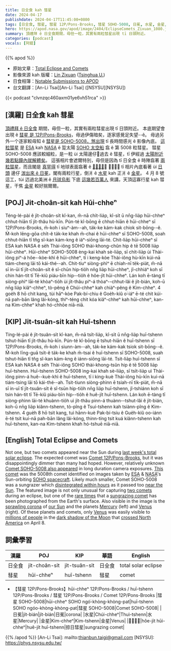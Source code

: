 ```yaml
---
title: 日全食 kah 彗星
date: 2024-04-17
publishdate: 2024-04-17T11:45:00+0800
tags: [日全食, 彗星, 彗星 12P/Pons-Brooks, 彗星 SOHO-5008, 日冕, 水星, 金星, 𫝻日彗星]
hero: https://apod.nasa.gov/apod/image/2404/EclipseComets_Zixuan_1080.jpg
summary: 頂禮拜 ê 日全食期間，毋但一粒，其實有兩粒彗星出現 tī 日頭附近。
categories: [podcast]
vocals: [阿錕]
---
```


{{% apod %}}

- 原始文章：[Total Eclipse and Comets](https://apod.nasa.gov/apod/ap240417.html)
- 影像來源 kah 版權：[Lin Zixuan](mailto:linzx23@mails.tsinghua.edu.cn) ([Tsinghua U.](https://www.tsinghua.edu.cn/en/))
- 日食相簿：[Notable Submissions to APOD](https://www.facebook.com/media/set/?set=a.410844681644115&type=3)
- 台文翻譯：[An-Li Tsai][An-Li Tsai] ([NSYSU][NSYSU])

{{< podcast "clvnzqc460axm01ye6vh51rca" >}}

## [漢羅] 日全食 kah 彗星
[頂禮拜 ê 日全食][last week's total solar eclipse] 期間，毋但一粒，其實有兩粒彗星出現 tī 日頭附近。
本底期望會出現 ê [彗星 是 12P/Pons-Brooks][Comet 12P/Pons-Brooks]，毋過伊傷暗矣，逐家感覺足失望--ê。
毋過另外一个逐家較毋知 ê [彗星是 SOHO-5008，煞出現][Comet SOHO-5008 also appeared] tī 長時間感光 ê 影像內底。
[這粒彗星][This comet] 是 [ESA][ESA] kah [NASA][NASA] ê 踅太陽 [SOHO 太空船][SOHO spacecraft] 翕 ê 第 5008 粒彗星。
彗星 SOHO-5008 應該較細粒，是一粒 ùi 太陽邊仔𫝻過去 ê 彗星，tī 伊經過 [太陽附近][near the Sun] [幾若點鐘內就解體矣][disintegrated within hours]。
這張相片會遮爾特別，毋但是因為 tī 日全食 ê 時陣翕著 [兩粒彗星][two comets]，而且閣是 [真罕得][rare times] tī 地球表面翕著 ê [𫝻日彗星][sungrazing comet]。
咱閣會當 tī 相片內底看著 ùi [日頭][our Sun] 邊仔 [湠出來 ê 日冕][sprawling corona]，閣有兩粒行星，倒爿 ê [水星][Mercury] kah 正爿 ê [金星][Venus 1]。
4 月 8 號這工，tùi 迒過北美洲 ê [月球烏影][dark shadow of the Moon] 下底 [這幾若百萬人][millions of people] 來講，天頂這寡行星 kah 彗星，干焦 [金星][Venus 2] 較好揣爾爾。

## [POJ] Ji̍t-choân-si̍t kah Hūi-chheⁿ
Téng-lé-pài ê ji̍t-choân-si̍t kî-kan, m̄-nā chi̍t-lia̍p, kî-si̍t ū nn̄g-lia̍p hūi-chheⁿ chhut-hiān tī ji̍t-thâu hù-kīn.
Pún-té kî-bōng ē chhut-hiān ê hūi-chheⁿ sī 12P/Pons-Brooks, m̄-koh i siuⁿ-àm--ah, ta̍k-ke kám-kak chiok sit-bōng--ê.
M̄-koh lēng-gōa chi̍t-ê ta̍k-ke khah m̄-chai ê hūi-chheⁿ sī SOHO-5008, soah chhut-hiān tī tn̂g sî-kan kám-kng ê iáⁿ-siōng lāi-té.
Chit-lia̍p hūi-chheⁿ sī ESA kah NASA ê se̍h Thài-iông SOHO thài-khong-chûn hip ê tē 5008 lia̍p hūi-chheⁿ.
Hūi-chheⁿ SOHO-5008 èng-kai khah sè-lia̍p, sī chi̍t-lia̍p ùi Thài-iông piⁿ-á hôe--kòe-khì ê hūi-chheⁿ, tī i keng-kòe Thài-iông hù-kīn kúi-nā tiám-cheng lāi tō kái-thé--ah.
Chit-tiuⁿ siòng-phìⁿ ē chiah-nī te̍k-pia̍t, m̄-nā sī in-ūi tī ji̍t-choân-si̍t ê sî-chūn hip-tio̍h nn̄g lia̍p hūi-chheⁿ, jî-chhiáⁿ koh sī chin hán-tit tī Tē-kiû piáu-bīn hip--tio̍h ê hôe-ji̍t hūi-chheⁿ.
Lán koh ē-tàng tī siòng-phìⁿ lāi-té khòaⁿ-tio̍h ùi ji̍t-thâu piⁿ-á thòaⁿ--chhut-lâi ê ji̍t-bián, koh-ū nn̄g lia̍p kiâⁿ-chheⁿ, tò-pêng ê Chúi-chheⁿ kah chiàⁿ-pêng ê Kim-chheⁿ.
4 goe̍h 8 hō chit kang, tùi hāⁿ-kòe Pak-bí-chiu ê Goe̍h-kiû o͘-iáⁿ ē-té chit kúi-nā pah-bān lâng lâi-kóng, thiⁿ-téng chit kóa kiâⁿ-chheⁿ kah hūi-chheⁿ, kan-na Kim-chheⁿ khah hó-chhōe niā-niā.

## [KIP] Ji̍t-tsuân-si̍t kah Huī-tshenn
Tíng-lé-pài ê ji̍t-tsuân-si̍t kî-kan, m̄-nā tsi̍t-lia̍p, kî-si̍t ū nn̄g-lia̍p huī-tshenn tshut-hiān tī ji̍t-thâu hù-kīn.
Pún-té kî-bōng ē tshut-hiān ê huī-tshenn sī 12P/Pons-Brooks, m̄-koh i siunn-àm--ah, ta̍k-ke kám-kak tsiok sit-bōng--ê.
M̄-koh līng-guā tsi̍t-ê ta̍k-ke khah m̄-tsai ê huī-tshenn sī SOHO-5008, suah tshut-hiān tī tn̂g sî-kan kám-kng ê iánn-siōng lāi-té.
Tsit-lia̍p huī-tshenn sī ESA kah NASA ê se̍h Thài-iông SOHO thài-khong-tsûn hip ê tē 5008 lia̍p huī-tshenn.
Huī-tshenn SOHO-5008 ìng-kai khah sè-lia̍p, sī tsi̍t-lia̍p uì Thài-iông pinn-á huê--kuè-khì ê huī-tshenn, tī i king-kuè Thài-iông hù-kīn kuí-nā tiám-tsing lāi tō kái-thé--ah.
Tsit-tiunn siòng-phìnn ē tsiah-nī ti̍k-pia̍t, m̄-nā sī in-uī tī ji̍t-tsuân-si̍t ê sî-tsūn hip-tio̍h nn̄g lia̍p huī-tshenn, jî-tshiánn koh sī tsin hán-tit tī Tē-kiû piáu-bīn hip--tio̍h ê huê-ji̍t huī-tshenn.
Lán koh ē-tàng tī siòng-phìnn lāi-té khuànn-tio̍h uì ji̍t-thâu pinn-á thuànn--tshut-lâi ê ji̍t-bián, koh-ū nn̄g lia̍p kiânn-tshenn, tò-pîng ê Tsuí-tshenn kah tsiànn-pîng ê Kim-tshenn.
4 gue̍h 8 hō tsit kang, tuì hānn-kuè Pak-bí-tsiu ê Gue̍h-kiû oo-iánn ē-té tsit kuí-nā pah-bān lâng lâi-kóng, thinn-tíng tsit kuá kiânn-tshenn kah huī-tshenn, kan-na Kim-tshenn khah hó-tshuē niā-niā.

## [English] Total Eclipse and Comets
Not one, but two comets appeared near the Sun during [last week's total solar eclipse][last week's total solar eclipse].
The expected comet was [Comet 12P/Pons-Brooks][Comet 12P/Pons-Brooks], but it was disappointingly dimmer than many had hoped.
However, relatively unknown [Comet SOHO-5008 also appeared][Comet SOHO-5008 also appeared] in long duration camera exposures.
[This comet][This comet] was the 5008th comet identified on images taken by [ESA][ESA] & [NASA][NASA]'s Sun-orbiting [SOHO spacecraft][SOHO spacecraft].
Likely much smaller, Comet SOHO-5008 was a sungrazer which [disintegrated within hours][disintegrated within hours] as it passed too [near the Sun][near the Sun].
The featured image is not only unusual for capturing [two comets][two comets] during an eclipse, but one of the [rare times][rare times] that a [sungrazing comet][sungrazing comet] has been photographed from the Earth's surface.
Also visible in the image is the [sprawling corona][sprawling corona] of [our Sun][our Sun] and the planets [Mercury][Mercury] (left) and [Venus][Venus 1] (right).
Of these planets and comets, only [Venus][Venus 2] was easily visible to [millions of people][millions of people] in the [dark shadow of the Moon][dark shadow of the Moon] that [crossed North America][crossed North America] on April 8.

## 詞彙學習

|漢羅|POJ|KIP|華語|English|
|-|-|-|-|-|
|日全食|ji̍t-choân-si̍t|ji̍t-tsuân-si̍t|日全食|total solar eclipse|
|彗星|hūi-chheⁿ|huī-tshenn|彗星|comet|
- 【彗星 12P/Pons-Brooks】hūi-chheⁿ 12P/Pons-Brooks / huī-tshenn 12P/Pons-Brooks / 彗星 12P/Pons-Brooks / Comet 12P/Pons-Brooks
|彗星 SOHO-5008|hūi-chheⁿ SOHO ngó͘-khòng-khòng-pat|huī-tshenn SOHO ngóo-khòng-khòng-pat|彗星 SOHO-5008|Comet SOHO-5008|
|日冕|ji̍t-bián|ji̍t-bián|日冕|corona|
|水星|Chúi-chheⁿ|Thuì-tshenn|水星|Mercury|
|金星|Kim-chheⁿ|Kim-tshenn|金星|Venus|
|𫝻日彗星|hôe-ji̍t hūi-chheⁿ|huê-ji̍t huī-tshenn|掠日彗星|sungrazing comet|

{{% /apod %}}
[An-Li Tsai]: mailto:thianbun.taigi@gmail.com
[NSYSU]: https://phys.nsysu.edu.tw/

[copyright]: https://apod.nasa.gov/apod/fap/lib/about_apod.html#srapply
[License]: https://creativecommons.org/licenses/by/3.0/

[last week's total solar eclipse]:https://science.nasa.gov/solar-system/skywatching/april-8-total-solar-eclipse-through-the-eyes-of-nasa/
[Comet 12P/Pons-Brooks]:https://apod.nasa.gov/apod/ap240408.html
[Comet SOHO-5008 also appeared]:https://www.sciencetimes.com/articles/49697/20240411/sungrazer-comet-soho-5008-total-solar-eclipse.htm
[This comet]:https://www.livescience.com/space/the-sun/tiny-sungrazer-comet-discovered-photographed-and-destroyed-all-during-historic-total-solar-eclipse
[ESA]:https://www.esa.int/
[NASA]:https://www.nasa.gov/
[SOHO spacecraft]:https://soho.nascom.nasa.gov/about/spacecraft.html
[disintegrated within hours]:https://spaceweatherarchive.com/2024/04/12/this-comet-did-not-survive-the-eclipse/
[near the Sun]:https://apod.nasa.gov/apod/ap240219.html
[two comets]:https://apod.nasa.gov/apod/ap171002.html
[rare times]:https://static.wikia.nocookie.net/nicos-nextbots-fanmade/images/2/23/WOW_Three_Cats.png
[sungrazing comet]:https://en.wikipedia.org/wiki/Sungrazing_comet
[sprawling corona]:https://apod.nasa.gov/apod/ap230516.html
[our Sun]:https://science.nasa.gov/sun/
[Mercury]:https://science.nasa.gov/mercury/
[Venus 1]:https://apod.nasa.gov/apod/ap220306.html
[Venus 2]:https://apod.nasa.gov/apod/ap230306.html
[millions of people]:https://www.pbs.org/newshour/show/millions-of-people-witness-rare-total-solar-eclipse-across-north-america
[dark shadow of the Moon]:https://apod.nasa.gov/apod/ap240324.html
[crossed North America]:https://science.nasa.gov/eclipses/future-eclipses/eclipse-2024/where-when
